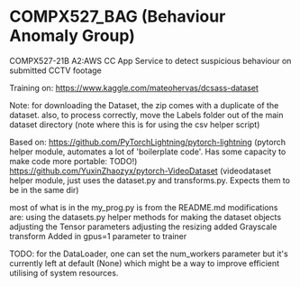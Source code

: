 # COMPX527_BAG (Behaviour Anomaly Group)
COMPX527-21B A2:AWS CC App Service to detect suspicious behaviour on submitted CCTV footage


Training on:
https://www.kaggle.com/mateohervas/dcsass-dataset

Note:
for downloading the Dataset, the zip comes with a duplicate of the dataset.
also,
to process correctly, move the Labels folder out of the main dataset directory (note where this is for using the csv helper script)

Based on:
https://github.com/PyTorchLightning/pytorch-lightning
(pytorch helper module, automates a lot of 'boilerplate code'. Has some capacity to make code more portable: TODO!)
https://github.com/YuxinZhaozyx/pytorch-VideoDataset 
(videodataset helper module, just uses the dataset.py and transforms.py. Expects them to be in the same dir)

most of what is in the my_prog.py is from the README.md
modifications are:
using the datasets.py helper methods for making the dataset objects
adjusting the Tensor parameters
adjusting the resizing
added Grayscale transform
Added in gpus=1 parameter to trainer

TODO:
for the DataLoader, one can set the num_workers parameter but it's currently left at default (None) which might be a way to improve efficient utilising of system resources.

